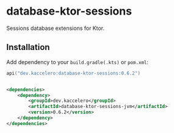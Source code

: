 # database-ktor-sessions

Sessions database extensions for Ktor.

## Installation

Add dependency to your `build.gradle(.kts)` or `pom.xml`:

```kotlin
api("dev.kaccelero:database-ktor-sessions:0.6.2")
```

```xml

<dependencies>
    <dependency>
        <groupId>dev.kaccelero</groupId>
        <artifactId>database-ktor-sessions-jvm</artifactId>
        <version>0.6.2</version>
    </dependency>
</dependencies>
```
